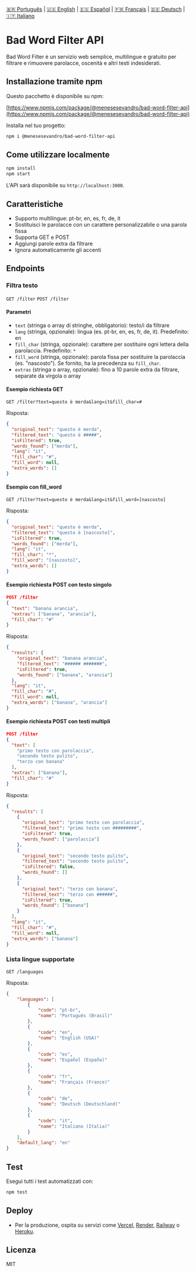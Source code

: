 [🇧🇷 Português](README.pt.md) | [🇺🇸 English](README.md) | [🇪🇸 Español](README.es.md) | [🇫🇷 Français](README.fr.md) | [🇩🇪 Deutsch](README.de.md) | [🇮🇹 Italiano](README.it.md)

# Bad Word Filter API

Bad Word Filter è un servizio web semplice, multilingue e gratuito per filtrare e rimuovere parolacce, oscenità e altri testi indesiderati.

## Installazione tramite npm

Questo pacchetto è disponibile su npm:

[https://www.npmjs.com/package/@menesesevandro/bad-word-filter-api](https://www.npmjs.com/package/@menesesevandro/bad-word-filter-api)

Installa nel tuo progetto:
```bash
npm i @menesesevandro/bad-word-filter-api
```

## Come utilizzare localmente

```bash
npm install
npm start
```
L'API sarà disponibile su `http://localhost:3000`.

## Caratteristiche
- Supporto multilingue: pt-br, en, es, fr, de, it
- Sostituisci le parolacce con un carattere personalizzabile o una parola fissa
- Supporta GET e POST
- Aggiungi parole extra da filtrare
- Ignora automaticamente gli accenti

## Endpoints

### Filtra testo
`GET /filter`
`POST /filter`

#### Parametri
- `text` (stringa o array di stringhe, obbligatorio): testo/i da filtrare
- `lang` (stringa, opzionale): lingua (es. pt-br, en, es, fr, de, it). Predefinito: en
- `fill_char` (stringa, opzionale): carattere per sostituire ogni lettera della parolaccia. Predefinito: `*`
- `fill_word` (stringa, opzionale): parola fissa per sostituire la parolaccia (es. "nascosto"). Se fornito, ha la precedenza su `fill_char`.
- `extras` (stringa o array, opzionale): fino a 10 parole extra da filtrare, separate da virgola o array

#### Esempio richiesta GET
```
GET /filter?text=questo è merda&lang=it&fill_char=#
```
Risposta:
```json
{
  "original_text": "questo è merda",
  "filtered_text": "questo è #####",
  "isFiltered": true,
  "words_found": ["merda"],
  "lang": "it",
  "fill_char": "#",
  "fill_word": null,
  "extra_words": []
}
```

#### Esempio con fill_word
```
GET /filter?text=questo è merda&lang=it&fill_word=[nascosto]
```
Risposta:
```json
{
  "original_text": "questo è merda",
  "filtered_text": "questo è [nascosto]",
  "isFiltered": true,
  "words_found": ["merda"],
  "lang": "it",
  "fill_char": "*",
  "fill_word": "[nascosto]",
  "extra_words": []
}
```

#### Esempio richiesta POST con testo singolo
```json
POST /filter
{
  "text": "banana arancia",
  "extras": ["banana", "arancia"],
  "fill_char": "#"
}
```
Risposta:
```json
{
  "results": {
    "original_text": "banana arancia",
    "filtered_text": "###### #######",
    "isFiltered": true,
    "words_found": ["banana", "arancia"]
  },
  "lang": "it",
  "fill_char": "#",
  "fill_word": null,
  "extra_words": ["banana", "arancia"]
}
```

#### Esempio richiesta POST con testi multipli
```json
POST /filter
{
  "text": [
    "primo testo con parolaccia",
    "secondo testo pulito",
    "terzo con banana"
  ],
  "extras": ["banana"],
  "fill_char": "#"
}
```
Risposta:
```json
{
  "results": [
    {
      "original_text": "primo testo con parolaccia",
      "filtered_text": "primo testo con #########",
      "isFiltered": true,
      "words_found": ["parolaccia"]
    },
    {
      "original_text": "secondo testo pulito",
      "filtered_text": "secondo testo pulito",
      "isFiltered": false,
      "words_found": []
    },
    {
      "original_text": "terzo con banana",
      "filtered_text": "terzo con ######",
      "isFiltered": true,
      "words_found": ["banana"]
    }
  ],
  "lang": "it",
  "fill_char": "#",
  "fill_word": null,
  "extra_words": ["banana"]
}
```

### Lista lingue supportate
`GET /languages`

Risposta:
```json
{
    "languages": [
        {
            "code": "pt-br",
            "name": "Português (Brasil)"
        },
        {
            "code": "en",
            "name": "English (USA)"
        },
        {
            "code": "es",
            "name": "Español (España)"
        },
        {
            "code": "fr",
            "name": "Français (France)"
        },
        {
            "code": "de",
            "name": "Deutsch (Deutschland)"
        },
        {
            "code": "it",
            "name": "Italiano (Italia)"
        }
    ],
    "default_lang": "en"
}
```

## Test
Esegui tutti i test automatizzati con:
```bash
npm test
```

## Deploy
- Per la produzione, ospita su servizi come [Vercel](https://vercel.com/), [Render](https://render.com/), [Railway](https://railway.app/) o [Heroku](https://heroku.com/).

## Licenza
MIT
